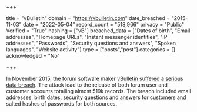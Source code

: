 +++

title = "vBulletin"
domain = "https://vbulletin.com"
date_breached = "2015-11-03"
date = "2022-05-04"
record_count = "518,966"
privacy = "Public"
Verified = "True"
hashing = ["vB"]
breached_data = ["Dates of birth", "Email addresses", "Homepage URLs", "Instant messenger identities", "IP addresses", "Passwords", "Security questions and answers", "Spoken languages", "Website activity"]
type = ["posts","post"]
categories = []
acknowledged = "No"


+++


In November 2015, the forum software maker <a href="http://www.theregister.co.uk/2015/11/03/vbulletin_forum_software_hacked_defaced/" target="_blank" rel="noopener">vBulletin suffered a serious data breach</a>. The attack lead to the release of both forum user and customer accounts totalling almost 519k records. The breach included email addresses, birth dates, security questions and answers for customers and salted hashes of passwords for both sources.

